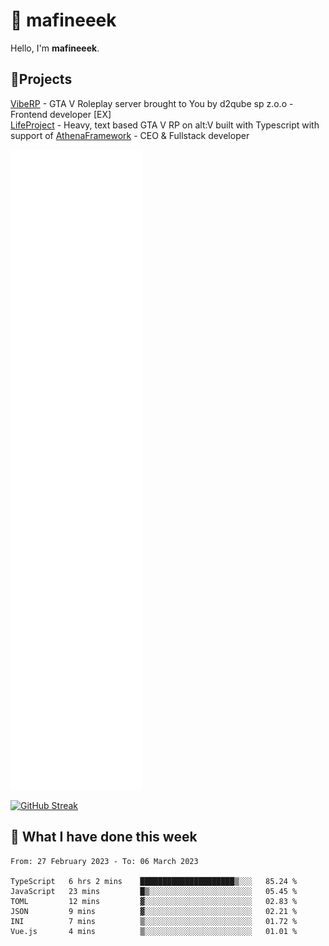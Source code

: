 # 👋 mafineeek
Hello, I'm **mafineeek**.

## 📝Projects

[VibeRP](https://v-rp.pl) - GTA V Roleplay server brought to You by d2qube sp z.o.o - Frontend developer [EX]
<br>
[LifeProject](https://github.com/LifeProject-Roleplay/) - Heavy, text based GTA V RP on alt:V built with Typescript with support of [AthenaFramework](https://github.com/Athena-Roleplay-Framework/) - CEO & Fullstack developer

![](./github-metrics.svg)

[![GitHub Streak](https://streak-stats.demolab.com/?user=mafineeek)](https://git.io/streak-stats)

## 📰 What I have done this week
<!--START_SECTION:waka-->

```text
From: 27 February 2023 - To: 06 March 2023

TypeScript   6 hrs 2 mins    █████████████████████▒░░░   85.24 %
JavaScript   23 mins         █▒░░░░░░░░░░░░░░░░░░░░░░░   05.45 %
TOML         12 mins         ▓░░░░░░░░░░░░░░░░░░░░░░░░   02.83 %
JSON         9 mins          ▓░░░░░░░░░░░░░░░░░░░░░░░░   02.21 %
INI          7 mins          ▒░░░░░░░░░░░░░░░░░░░░░░░░   01.72 %
Vue.js       4 mins          ▒░░░░░░░░░░░░░░░░░░░░░░░░   01.01 %
```

<!--END_SECTION:waka-->
